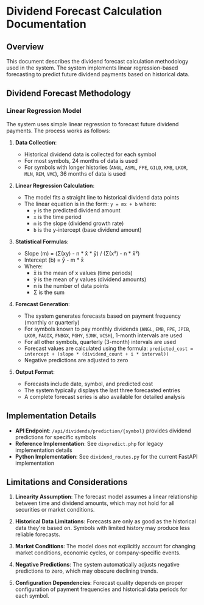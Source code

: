 # Dividend Forecast Calculation Documentation

## Overview

This document describes the dividend forecast calculation methodology used in the system. The system implements linear regression-based forecasting to predict future dividend payments based on historical data.

## Dividend Forecast Methodology

### Linear Regression Model

The system uses simple linear regression to forecast future dividend payments. The process works as follows:

1. **Data Collection**:
   - Historical dividend data is collected for each symbol
   - For most symbols, 24 months of data is used
   - For symbols with longer histories (`ANGL`, `ASML`, `FPE`, `GILD`, `KMB`, `LKOR`, `MLN`, `REM`, `VMC`), 36 months of data is used

2. **Linear Regression Calculation**:
   - The model fits a straight line to historical dividend data points
   - The linear equation is in the form: `y = mx + b` where:
     - `y` is the predicted dividend amount
     - `x` is the time period
     - `m` is the slope (dividend growth rate)
     - `b` is the y-intercept (base dividend amount)

3. **Statistical Formulas**:
   - Slope (m) = (Σ(xy) - n * x̄ * ȳ) / (Σ(x²) - n * x̄²)
   - Intercept (b) = ȳ - m * x̄
   - Where:
     - x̄ is the mean of x values (time periods)
     - ȳ is the mean of y values (dividend amounts)
     - n is the number of data points
     - Σ is the sum

4. **Forecast Generation**:
   - The system generates forecasts based on payment frequency (monthly or quarterly)
   - For symbols known to pay monthly dividends (`ANGL`, `EMB`, `FPE`, `JPIB`, `LKOR`, `FAGIX`, `FNBGX`, `PGHY`, `SJNK`, `VCSH`), 1-month intervals are used
   - For all other symbols, quarterly (3-month) intervals are used
   - Forecast values are calculated using the formula: `predicted_cost = intercept + (slope * (dividend_count + i * interval))`
   - Negative predictions are adjusted to zero

5. **Output Format**:
   - Forecasts include date, symbol, and predicted cost
   - The system typically displays the last three forecasted entries
   - A complete forecast series is also available for detailed analysis

## Implementation Details

* **API Endpoint**: `/api/dividends/prediction/{symbol}` provides dividend predictions for specific symbols
* **Reference Implementation**: See `divpredict.php` for legacy implementation details
* **Python Implementation**: See `dividend_routes.py` for the current FastAPI implementation

## Limitations and Considerations

1. **Linearity Assumption**: The forecast model assumes a linear relationship between time and dividend amounts, which may not hold for all securities or market conditions.

2. **Historical Data Limitations**: Forecasts are only as good as the historical data they're based on. Symbols with limited history may produce less reliable forecasts.

3. **Market Conditions**: The model does not explicitly account for changing market conditions, economic cycles, or company-specific events.

4. **Negative Predictions**: The system automatically adjusts negative predictions to zero, which may obscure declining trends.

5. **Configuration Dependencies**: Forecast quality depends on proper configuration of payment frequencies and historical data periods for each symbol. 